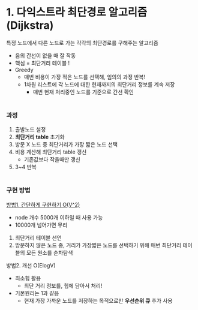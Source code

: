 # 1. 다익스트라 최단경로 알고리즘 (Dijkstra)

특정 노드에서 다른 노드로 가는 각각의 최단경로를 구해주는 알고리즘

- 음의 간선이 없을 때 잘 작동
- 핵심 = 최단거리 테이블 !
- Greedy
  - 매번 비용이 가장 적은 노드를 선택해, 임의의 과정 반복!
  - 1차원 리스트에 각 노드에 대한 현재까지의 최단거리 정보를 계속 저장
    - 매번 현재 처리중인 노드를 기준으로 간선 확인 <br><br>

### 과정

1. 출발노드 설정
2. **최단거리 table** 초기화
3. 방문 X 노드 중 최단거리가 가장 짧은 노드 선택
4. 비용 계산해 최단거리 table 갱신
   - 기존값보다 작을때만 갱신
5. 3~4 반복 <br><br>

### 구현 방법

[방법1. 간단하게 구현하기 O(V^2)](다익스트라1.js)

- node 개수 5000개 이하일 때 사용 가능
- 10000개 넘어가면 무리

1.  최단거리 테이블 선언
2.  방문하지 않은 노드 중, 거리가 가장짧은 노드를 선택하기 위해 매번 최단거리 테이블의 모든 원소를 순차탐색

방법2. 개선 O(ElogV)

- 최소힙 활용
  - 최단 거리 정보를, 힙에 담아서 처리!
- 기본원리는 1과 같음
  - 현재 가장 가까운 노드를 저장하는 목적으로만 **우선순위 큐** 추가 사용
